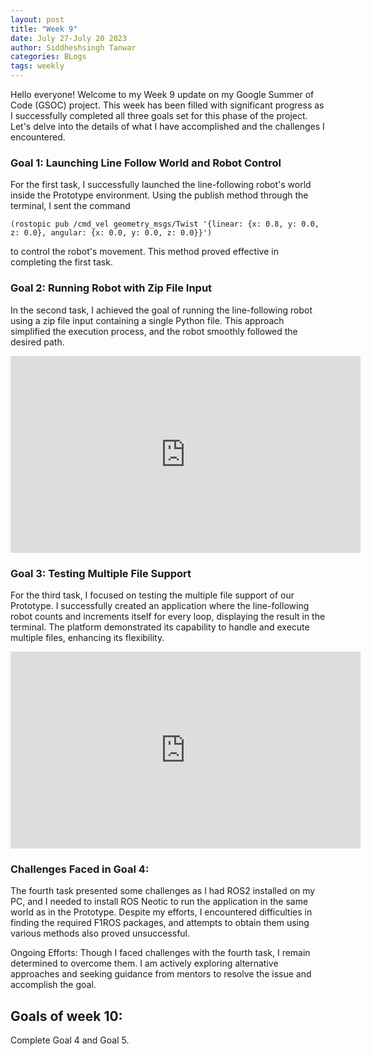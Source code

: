 ```yaml
---
layout: post
title: "Week 9"
date: July 27-July 20 2023
author: Siddheshsingh Tanwar
categories: BLogs
tags: weekly
---
```


Hello everyone! Welcome to my Week 9 update on my Google Summer of Code (GSOC) project. This week has been filled with significant progress as I successfully completed all three goals set for this phase of the project. Let's delve into the details of what I have accomplished and the challenges I encountered.

### Goal 1: Launching Line Follow World and Robot Control
For the first task, I successfully launched the line-following robot's world inside the Prototype environment. Using the publish method through the terminal, I sent the command 
~~~
(rostopic pub /cmd_vel geometry_msgs/Twist '{linear: {x: 0.8, y: 0.0, z: 0.0}, angular: {x: 0.0, y: 0.0, z: 0.0}}') 
~~~
to control the robot's movement. This method proved effective in completing the first task.

### Goal 2: Running Robot with Zip File Input
In the second task, I achieved the goal of running the line-following robot using a zip file input containing a single Python file. This approach simplified the execution process, and the robot smoothly followed the desired path.

<iframe width="560" height="315" src="https://www.youtube.com/embed/f1g2OzQKhMc" title="YouTube video player" frameborder="0" allow="accelerometer; autoplay; clipboard-write; encrypted-media; gyroscope; picture-in-picture; web-share" allowfullscreen></iframe>

### Goal 3: Testing Multiple File Support
For the third task, I focused on testing the multiple file support of our Prototype. I successfully created an application where the line-following robot counts and increments itself for every loop, displaying the result in the terminal. The platform demonstrated its capability to handle and execute multiple files, enhancing its flexibility.

<iframe width="560" height="315" src="https://www.youtube.com/embed/IzzJd-bHNAU" title="YouTube video player" frameborder="0" allow="accelerometer; autoplay; clipboard-write; encrypted-media; gyroscope; picture-in-picture; web-share" allowfullscreen></iframe>


### Challenges Faced in Goal 4:
The fourth task presented some challenges as I had ROS2 installed on my PC, and I needed to install ROS Neotic to run the application in the same world as in the Prototype. Despite my efforts, I encountered difficulties in finding the required F1ROS packages, and attempts to obtain them using various methods also proved unsuccessful.

Ongoing Efforts:
Though I faced challenges with the fourth task, I remain determined to overcome them. I am actively exploring alternative approaches and seeking guidance from mentors to resolve the issue and accomplish the goal.

## Goals of week 10:
Complete Goal 4 and Goal 5.